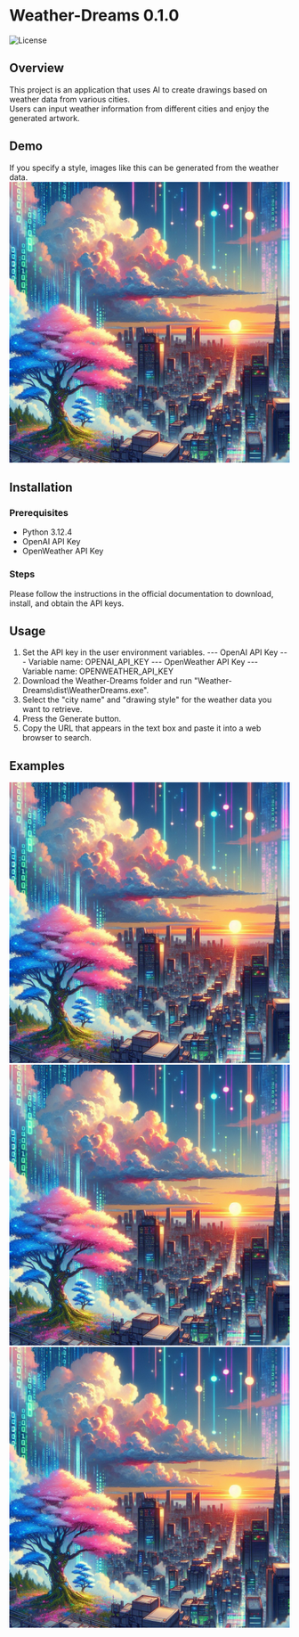 # Weather-Dreams 0.1.0
![License](https://img.shields.io/github/license/MrNaruko/Weather-Dreams.svg?style=flat-square&label=license&color=blue&logo=apache)

## Overview
This project is an application that uses AI to create drawings based on weather data from various cities.<br>
Users can input weather information from different cities and enjoy the generated artwork.

## Demo
If you specify a style, images like this can be generated from the weather data.
![Demo Image](https://github.com/MrNaruko/Weather-Dreams/blob/main/cyberpanktokyo.jpg)

## Installation

### Prerequisites
- Python 3.12.4
- OpenAI API Key
- OpenWeather API Key

### Steps
Please follow the instructions in the official documentation to download, install, and obtain the API keys.

## Usage

1. Set the API key in the user environment variables.
--- OpenAI API Key ---
Variable name: OPENAI_API_KEY
--- OpenWeather API Key ---
Variable name: OPENWEATHER_API_KEY
2. Download the Weather-Dreams folder and run "Weather-Dreams\dist\WeatherDreams.exe".
3. Select the "city name" and "drawing style" for the weather data you want to retrieve.
4. Press the Generate button.
5. Copy the URL that appears in the text box and paste it into a web browser to search.

## Examples
![Demo Image](https://github.com/MrNaruko/Weather-Dreams/blob/main/cyberpanktokyo.jpg)
![Demo Image](https://github.com/MrNaruko/Weather-Dreams/blob/main/cyberpanktokyo.jpg)
![Demo Image](https://github.com/MrNaruko/Weather-Dreams/blob/main/cyberpanktokyo.jpg)
